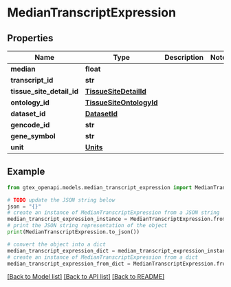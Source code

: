 # MedianTranscriptExpression


## Properties

Name | Type | Description | Notes
------------ | ------------- | ------------- | -------------
**median** | **float** |  | 
**transcript_id** | **str** |  | 
**tissue_site_detail_id** | [**TissueSiteDetailId**](TissueSiteDetailId.md) |  | 
**ontology_id** | [**TissueSiteOntologyId**](TissueSiteOntologyId.md) |  | 
**dataset_id** | [**DatasetId**](DatasetId.md) |  | 
**gencode_id** | **str** |  | 
**gene_symbol** | **str** |  | 
**unit** | [**Units**](Units.md) |  | 

## Example

```python
from gtex_openapi.models.median_transcript_expression import MedianTranscriptExpression

# TODO update the JSON string below
json = "{}"
# create an instance of MedianTranscriptExpression from a JSON string
median_transcript_expression_instance = MedianTranscriptExpression.from_json(json)
# print the JSON string representation of the object
print(MedianTranscriptExpression.to_json())

# convert the object into a dict
median_transcript_expression_dict = median_transcript_expression_instance.to_dict()
# create an instance of MedianTranscriptExpression from a dict
median_transcript_expression_from_dict = MedianTranscriptExpression.from_dict(median_transcript_expression_dict)
```
[[Back to Model list]](../README.md#documentation-for-models) [[Back to API list]](../README.md#documentation-for-api-endpoints) [[Back to README]](../README.md)


